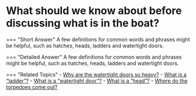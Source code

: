 # What should we know about before discussing what is in the boat?


=== "Short Answer"
    A few definitions for common words and phrases might be helpful, such as hatches, heads, ladders and watertight doors.

=== "Detailed Answer"
    A few definitions for common words and phrases might be helpful, such as hatches, heads, ladders and watertight doors.

=== "Related Topics"
    - [Why are the watertight doors so heavy?](./why-are-the-watertight-doors-so-heavy.md)
    - [What is a “ladder”?](./what-is-a-ladder.md)
    - [What is a “watertight door”?](./what-is-a-watertight-door.md)
    - [What is a “head”?](./what-is-a-head.md)
    - [Where do the torpedoes come out?](./where-do-the-torpedoes-come-out.md)

